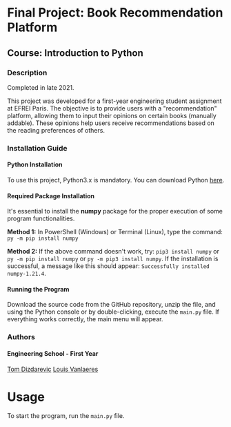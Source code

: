 # Final Project: Book Recommendation Platform
## Course: Introduction to Python

### Description

Completed in late 2021.

This project was developed for a first-year engineering student assignment at EFREI Paris. The objective is to provide users with a "recommendation" platform, allowing them to input their opinions on certain books (manually addable). These opinions help users receive recommendations based on the reading preferences of others.

### Installation Guide

#### Python Installation
To use this project, Python3.x is mandatory. You can download Python [here](https://www.python.org/).

#### Required Package Installation
It's essential to install the **numpy** package for the proper execution of some program functionalities.

**Method 1:** In PowerShell (Windows) or Terminal (Linux), type the command: `py -m pip install numpy`

**Method 2:** If the above command doesn't work, try: `pip3 install numpy` or `py -m pip install numpy` or `py -m pip3 install numpy`.
If the installation is successful, a message like this should appear: `Successfully installed numpy-1.21.4`.

#### Running the Program
Download the source code from the GitHub repository, unzip the file, and using the Python console or by double-clicking, execute the `main.py` file. If everything works correctly, the main menu will appear.

### Authors

#### Engineering School - First Year

[Tom Dizdarevic](https://github.com/tom-diz)
[Louis Vanlaeres](https://github.com/pouiterre)

# Usage

To start the program, run the `main.py` file.
